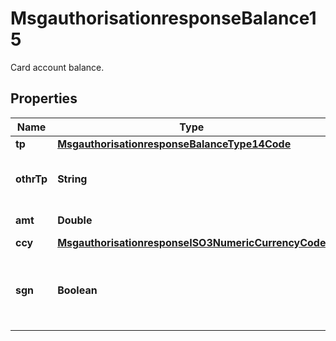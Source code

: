 

# MsgauthorisationresponseBalance15

Card account balance.
## Properties

Name | Type | Description | Notes
------------ | ------------- | ------------- | -------------
**tp** | [**MsgauthorisationresponseBalanceType14Code**](MsgauthorisationresponseBalanceType14Code.md) |  |  [optional]
**othrTp** | **String** | Other card account balance type. |  [optional]
**amt** | **Double** | Amount value. |  [optional]
**ccy** | [**MsgauthorisationresponseISO3NumericCurrencyCode**](MsgauthorisationresponseISO3NumericCurrencyCode.md) |  |  [optional]
**sgn** | **Boolean** | Indicates whether the value of the balance id positive or negative. |  [optional]




